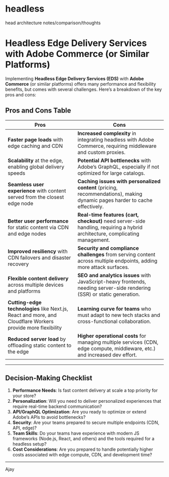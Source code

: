 # headless
head architecture notes/comparison/thoughts

# Headless Edge Delivery Services with Adobe Commerce (or Similar Platforms)

Implementing **Headless Edge Delivery Services (EDS)** with **Adobe Commerce** (or similar platforms) offers many performance and flexibility benefits, but comes with several challenges. Here’s a breakdown of the key pros and cons:

## Pros and Cons Table

| **Pros**                                         | **Cons**                                        |
|--------------------------------------------------|-------------------------------------------------|
| **Faster page loads** with edge caching and CDN | **Increased complexity** in integrating headless with Adobe Commerce, requiring middleware and custom proxies. |
| **Scalability** at the edge, enabling global delivery speeds | **Potential API bottlenecks** with Adobe’s GraphQL, especially if not optimized for large catalogs. |
| **Seamless user experience** with content served from the closest edge node | **Caching issues with personalized content** (pricing, recommendations), making dynamic pages harder to cache effectively. |
| **Better user performance** for static content via CDN and edge nodes | **Real-time features (cart, checkout)** need server-side handling, requiring a hybrid architecture, complicating management. |
| **Improved resiliency** with CDN failovers and disaster recovery | **Security and compliance challenges** from serving content across multiple endpoints, adding more attack surfaces. |
| **Flexible content delivery** across multiple devices and platforms | **SEO and analytics issues** with JavaScript-heavy frontends, needing server-side rendering (SSR) or static generation. |
| **Cutting-edge technologies** like Next.js, React and more, and Cloudflare Workers provide more flexibility | **Learning curve for teams** who must adapt to new tech stacks and cross-functional collaboration. |
| **Reduced server load** by offloading static content to the edge | **Higher operational costs** for managing multiple services (CDN, edge compute, middleware, etc.) and increased dev effort. |

---

## Decision-Making Checklist

1. **Performance Needs**: Is fast content delivery at scale a top priority for your store?
2. **Personalization**: Will you need to deliver personalized experiences that require real-time backend communication?
3. **API/GraphQL Optimization**: Are you ready to optimize or extend Adobe’s APIs to avoid bottlenecks?
4. **Security**: Are your teams prepared to secure multiple endpoints (CDN, API, edge)?
5. **Team Skills**: Do your teams have experience with modern JS frameworks (Node.js, React, and others) and the tools required for a headless setup?
6. **Cost Considerations**: Are you prepared to handle potentially higher costs associated with edge compute, CDN, and development time?

---

Ajay
